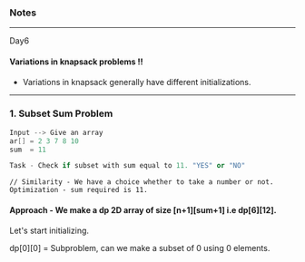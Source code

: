 ### Notes 

---

Day6

#### Variations in knapsack problems !!

* Variations in knapsack generally have different initializations. 

---

### 1. Subset Sum Problem

```cpp
Input --> Give an array
ar[] = 2 3 7 8 10 
sum  = 11

Task - Check if subset with sum equal to 11. "YES" or "NO"
```

```cp
// Similarity - We have a choice whether to take a number or not. Optimization - sum required is 11.
```

#### Approach - We make a dp 2D array of size [n+1][sum+1] i.e dp[6][12].

Let's start initializing. 

dp[0][0] = Subproblem, can we make a subset of 0 using 0 elements.

